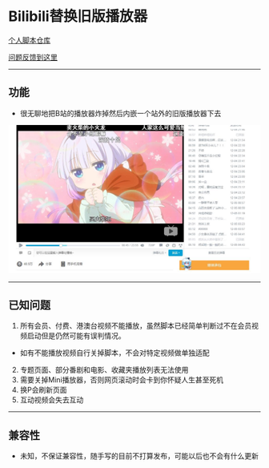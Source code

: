 Bilibili替换旧版播放器
=========================

[个人脚本仓库](https://github.com/indefined/UserScripts)

[问题反馈到这里](https://github.com/indefined/UserScripts/issues)

-------------------------
## 功能

- 很无聊地把B站的播放器炸掉然后内嵌一个站外的旧版播放器下去

![图片预览](./pv.jpg)

-------------------------
## 已知问题

1. 所有会员、付费、港澳台视频不能播放，虽然脚本已经简单判断过不在会员视频启动但是仍然可能有误判情况。
  - 如有不能播放视频自行关掉脚本，不会对特定视频做单独适配
2. 专题页面、部分番剧和电影、收藏夹播放列表无法使用
3. 需要关掉Mini播放器，否则网页滚动时会卡到你怀疑人生甚至死机
4. 换P会刷新页面
5. 互动视频会失去互动

-------------------------
## 兼容性

- 未知，不保证兼容性，随手写的目前不打算发布，可能以后也不会有什么更新
